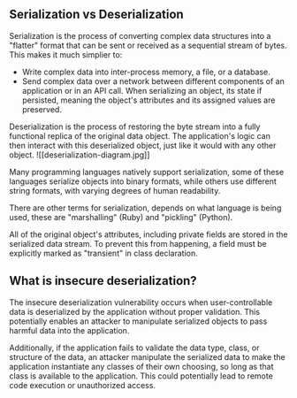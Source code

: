 ## Serialization vs Deserialization
Serialization is the process of converting complex data structures into a "flatter" format that can be sent or received as a sequential stream of bytes. This makes it much simplier to:
- Write complex data into inter-process memory, a file, or a database.
- Send complex data over a network between different components of an application or in an API call.
When serializing an object, its state if persisted, meaning the object's attributes and its assigned values are preserved.

Deserialization is the process of restoring the byte stream into a fully functional replica of the original data object. The application's logic can then interact with this deserialized object, just like it would with any other object.
![[deserialization-diagram.jpg]]

Many programming languages natively support serialization, some of these languages serialize objects into binary formats, while others use different string formats, with varying degrees of human readability.

There are other terms for serialization, depends on what language is being used, these are "marshalling" (Ruby) and "pickling" (Python).

All of the original object's attributes, including private fields are stored in the serialized data stream. To prevent this from happening, a field must be explicitly marked as "transient" in class declaration.
## What is insecure deserialization?
The insecure deserialization vulnerability occurs when user-controllable data is deserialized by the application without proper validation. This potentially enables an attacker to manipulate serialized objects to pass harmful data into the application.

Additionally, if the application fails to validate the data type, class, or structure of the data, an attacker manipulate the serialized data to make the application instantiate any classes of their own choosing, so long as that class is available to the application. This could potentially lead to remote code execution or unauthorized access.